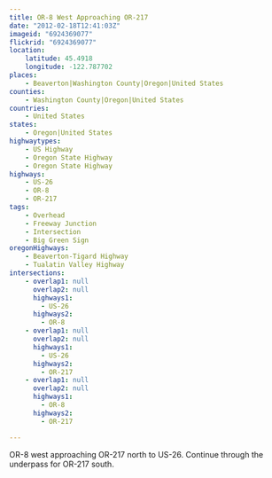 ```yaml
---
title: OR-8 West Approaching OR-217
date: "2012-02-18T12:41:03Z"
imageid: "6924369077"
flickrid: "6924369077"
location:
    latitude: 45.4918
    longitude: -122.787702
places:
    - Beaverton|Washington County|Oregon|United States
counties:
    - Washington County|Oregon|United States
countries:
    - United States
states:
    - Oregon|United States
highwaytypes:
    - US Highway
    - Oregon State Highway
    - Oregon State Highway
highways:
    - US-26
    - OR-8
    - OR-217
tags:
    - Overhead
    - Freeway Junction
    - Intersection
    - Big Green Sign
oregonHighways:
    - Beaverton-Tigard Highway
    - Tualatin Valley Highway
intersections:
    - overlap1: null
      overlap2: null
      highways1:
        - US-26
      highways2:
        - OR-8
    - overlap1: null
      overlap2: null
      highways1:
        - US-26
      highways2:
        - OR-217
    - overlap1: null
      overlap2: null
      highways1:
        - OR-8
      highways2:
        - OR-217

---
```

OR-8 west approaching OR-217 north to US-26.  Continue through the underpass for OR-217 south.